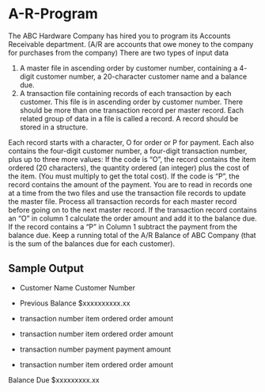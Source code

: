 # A-R-Program
The ABC Hardware Company has hired you to program its Accounts
Receivable department. (A/R are accounts that owe money to the company
for purchases from the company)
There are two types of input data
1. A master file in ascending order by customer number, containing a 4-
digit customer number, a 20-character customer name and a balance
due.
2. A transaction file containing records of each transaction by each
customer. This file is in ascending order by customer number. There
should be more than one transaction record per master record. Each
related group of data in a file is called a record. A record should be
stored in a structure.

Each record starts with a character, O for order or P for payment. Each also
contains the four-digit customer number, a four-digit transaction number,
plus up to three more values:
If the code is “O”, the record contains the item ordered (20 characters), the
quantity ordered (an integer) plus the cost of the item. (You must multiply to
get the total cost).
If the code is “P”, the record contains the amount of the payment.
You are to read in records one at a time from the two files and use the
transaction file records to update the master file. Process all transaction
records for each master record before going on to the next master record. If
the transaction record contains an “O” in column 1 calculate the order
amount and add it to the balance due. If the record contains a “P” in Column
1 subtract the payment from the balance due. Keep a running total of the
A/R Balance of ABC Company (that is the sum of the balances due for each
customer).
## Sample Output 
* Customer Name Customer Number

* Previous Balance $xxxxxxxxxx.xx
* transaction number item ordered order amount
* transaction number item ordered order amount
* transaction number payment payment amount
* transaction number item ordered order amount

Balance Due $xxxxxxxxx.xx
